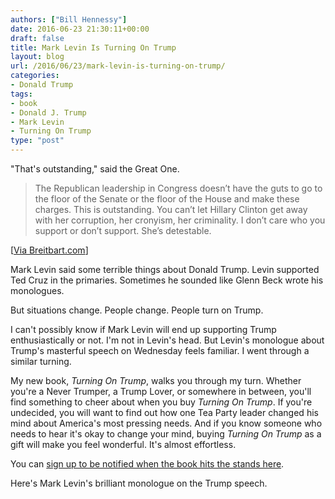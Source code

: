 ```yaml
---
authors: ["Bill Hennessy"]
date: 2016-06-23 21:30:11+00:00
draft: false
title: Mark Levin Is Turning On Trump
layout: blog
url: /2016/06/23/mark-levin-is-turning-on-trump/
categories:
- Donald Trump
tags:
- book
- Donald J. Trump
- Mark Levin
- Turning On Trump
type: "post"
---
```


"That's outstanding," said the Great One.



> The Republican leadership in Congress doesn’t have the guts to go to the floor of the Senate or the floor of the House and make these charges. This is outstanding. You can’t let Hillary Clinton get away with her corruption, her cronyism, her criminality. I don’t care who you support or don’t support. She’s detestable.



[[Via Breitbart.com](https://www.breitbart.com/video/2016/06/22/levin-trump-hit-it-out-of-the-park-with-very-good-speech/)]

Mark Levin said some terrible things about Donald Trump. Levin supported Ted Cruz in the primaries. Sometimes he sounded like Glenn Beck wrote his monologues.

But situations change. People change. People turn on Trump.

I can't possibly know if Mark Levin will end up supporting Trump enthusiastically or not. I'm not in Levin's head. But Levin's monologue about Trump's masterful speech on Wednesday feels familiar. I went through a similar turning.

My new book, _Turning On Trump_, walks you through my turn. Whether you're a Never Trumper, a Trump Lover, or somewhere in between, you'll find something to cheer about when you buy _Turning On Trump_. If you're undecided, you will want to find out how one Tea Party leader changed his mind about America's most pressing needs. And if you know someone who needs to hear it's okay to change your mind, buying _Turning On Trump_ as a gift will make you feel wonderful. It's almost effortless.

You can [sign up to be notified when the book hits the stands here](https://hennessysview.com/2016/06/01/what-the-world-needs-now-a-trump-book/).

Here's Mark Levin's brilliant monologue on the Trump speech.



